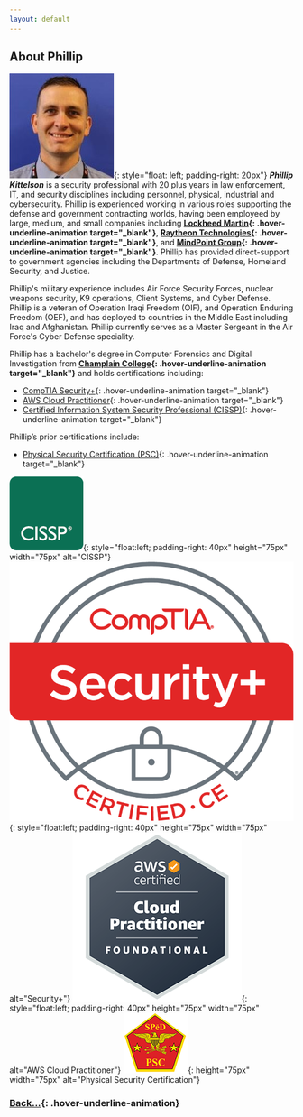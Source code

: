 ```yaml
---
layout: default
---
```


## About Phillip

![PhillProfile](./assets/images/PhillProfile.jpg){: style="float: left; padding-right: 20px"} **_Phillip Kittelson_** is a security professional with 20 plus years in law enforcement, IT, and security disciplines including personnel, physical, industrial and cybersecurity. Phillip is experienced working in various roles supporting the defense and government contracting worlds, having been employeed by large, medium, and small companies including **[Lockheed Martin](https://www.lockheedmartin.com){: .hover-underline-animation target="_blank"}**, **[Raytheon Technologies](https://www.rtx.com){: .hover-underline-animation target="_blank"}**, and **[MindPoint Group](https://www.mindpointgroup.com){: .hover-underline-animation target="_blank"}**. Phillip has provided direct-support to government agencies including the Departments of Defense, Homeland Security, and Justice.

Phillip's military experience includes Air Force Security Forces, nuclear weapons security, K9 operations, Client Systems, and Cyber Defense. Phillip is a veteran of Operation Iraqi Freedom (OIF), and Operation Enduring Freedom (OEF), and has deployed to countries in the Middle East including Iraq and Afghanistan. Phillip currently serves as a Master Sergeant in the Air Force's Cyber Defense speciality.

Phillip has a bachelor's degree in Computer Forensics and Digital Investigation from **[Champlain College](https://www.champlain.edu){: .hover-underline-animation target="_blank"}** and holds certifications including:
- [CompTIA Security+](https://www.credly.com/badges/d9894d81-0c04-4985-8f9e-f1832a965872){: .hover-underline-animation target="_blank"}
- [AWS Cloud Practitioner](https://www.credly.com/badges/05a58aaa-9fdb-4e15-9d4c-7a924816fbd3){: .hover-underline-animation target="_blank"}
- [Certified Information System Security Professional (CISSP)](https://www.credly.com/badges/1d3668c9-52c6-424d-91b0-95e17780fe26){: .hover-underline-animation target="_blank"}

Phillip’s prior certifications include:
- [Physical Security Certification (PSC)](https://www.cdse.edu/Certification/About-SP%C4%93D-Certification/Physical-Security-Certification/){: .hover-underline-animation target="_blank"}

![CISSP](./assets/images/logo-isc2-cissp-square.png){: style="float:left; padding-right: 40px" height="75px" width="75px" alt="CISSP"}
![Sec+](./assets/images/SecurityPlusLogoCertifiedCE.png){: style="float:left; padding-right: 40px" height="75px" width="75px" alt="Security+"}
![ACP](./assets/images/ACP.png){: style="float:left; padding-right: 40px" height="75px" width="75px" alt="AWS Cloud Practitioner"}
![PSC](./assets/images/PSC.png){: height="75px" width="75px" alt="Physical Security Certification"}


### [Back...](./){: .hover-underline-animation}